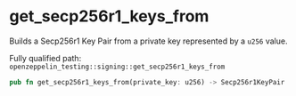 # get_secp256r1_keys_from

Builds a Secp256r1 Key Pair from a private key represented by a `u256` value.

Fully qualified path: `openzeppelin_testing::signing::get_secp256r1_keys_from`

```rust
pub fn get_secp256r1_keys_from(private_key: u256) -> Secp256r1KeyPair
```

